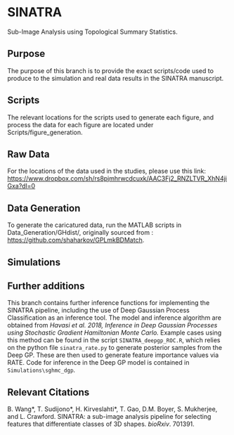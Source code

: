 # SINATRA 
Sub-Image Analysis using Topological Summary Statistics.

## Purpose 

The purpose of this branch is to provide the exact scripts/code used to produce to the simulation and real data results in the SINATRA manuscript.

## Scripts
The relevant locations for the scripts used to generate each figure, and process the data for each figure are located under Scripts/figure_generation. 

## Raw Data
For the locations of the data used in the studies, please use this link: https://www.dropbox.com/sh/rs8pjmhrwcdcuxk/AAC3Fj2_RNZLTVR_XhN4jiGxa?dl=0

## Data Generation
To generate the caricatured data, run the MATLAB scripts in Data_Generation/GHdist/, originally sourced from : https://github.com/shaharkov/GPLmkBDMatch. 

## Simulations

## Further additions

This branch contains further inference functions for implementing the SINATRA pipeline, including the use of Deep Gaussian Process Classification as an inference tool. The model and inference algorithm are obtained from *Havasi et al. 2018, Inference in Deep Gaussian Processes using Stochastic Gradient Hamiltonian Monte Carlo.* Example cases using this method can be found in the script `SINATRA_deepgp_ROC.R`, which relies on the python file `sinatra_rate.py` to generate posterior samples from the Deep GP. These are then used to generate feature importance values via RATE. Code for inference in the Deep GP model is contained in `Simulations\sghmc_dgp`.

## Relevant Citations

B. Wang*, T. Sudijono*, H. Kirveslahti*, T. Gao, D.M. Boyer, S. Mukherjee, and L. Crawford. SINATRA: a sub-image analysis pipeline for selecting features that differentiate classes of 3D shapes. _bioRxiv_. 701391.
